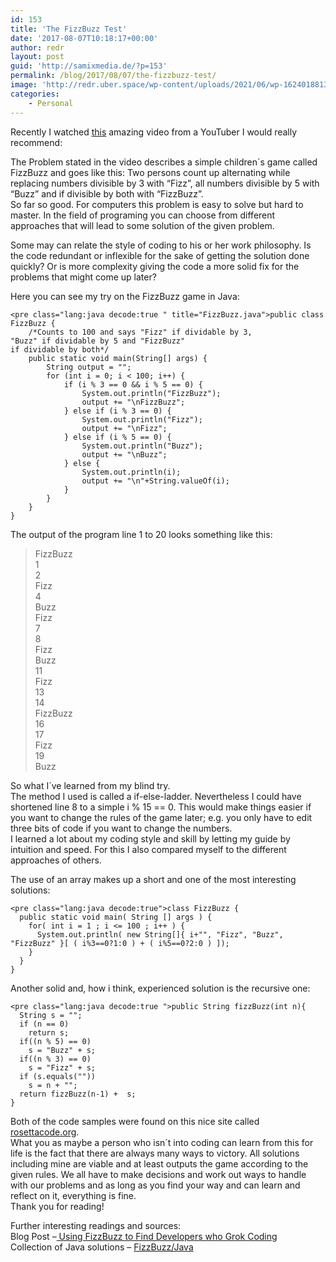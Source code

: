 ```yaml
---
id: 153
title: 'The FizzBuzz Test'
date: '2017-08-07T10:18:17+00:00'
author: redr
layout: post
guid: 'http://samixmedia.de/?p=153'
permalink: /blog/2017/08/07/the-fizzbuzz-test/
image: 'http://redr.uber.space/wp-content/uploads/2021/06/wp-1624018813474-210x158.gif'
categories:
    - Personal
---
```


 Recently I watched [this](https://www.youtube.com/watch?v=QPZ0pIK_wsc) amazing video from a YouTuber I would really recommend:

The Problem stated in the video describes a simple children´s game called FizzBuzz and goes like this: Two persons count up alternating while replacing numbers divisible by 3 with “Fizz”, all numbers divisible by 5 with “Buzz” and if divisible by both with “FizzBuzz”.  
So far so good. For computers this problem is easy to solve but hard to master. In the field of programing you can choose from different approaches that will lead to some solution of the given problem.

Some may can relate the style of coding to his or her work philosophy. Is the code redundant or inflexible for the sake of getting the solution done quickly? Or is more complexity giving the code a more solid fix for the problems that might come up later?

Here you can see my try on the FizzBuzz game in Java:

```
<pre class="lang:java decode:true " title="FizzBuzz.java">public class FizzBuzz {
	/*Counts to 100 and says "Fizz" if dividable by 3, 
"Buzz" if dividable by 5 and "FizzBuzz" 
if dividable by both*/
	public static void main(String[] args) {
		String output = "";
		for (int i = 0; i < 100; i++) {
			if (i % 3 == 0 && i % 5 == 0) {
				System.out.println("FizzBuzz");
				output += "\nFizzBuzz";
			} else if (i % 3 == 0) {
				System.out.println("Fizz");
				output += "\nFizz";
			} else if (i % 5 == 0) {
				System.out.println("Buzz");
				output += "\nBuzz";
			} else {
				System.out.println(i);
				output += "\n"+String.valueOf(i);
			}
		}
	}
}
```

The output of the program line 1 to 20 looks something like this:

> FizzBuzz  
> 1  
> 2  
> Fizz  
> 4  
> Buzz  
> Fizz  
> 7  
> 8  
> Fizz  
> Buzz  
> 11  
> Fizz  
> 13  
> 14  
> FizzBuzz  
> 16  
> 17  
> Fizz  
> 19  
> Buzz

So what I´ve learned from my blind try.  
The method I used is called a if-else-ladder. Nevertheless I could have shortened line 8 to a simple i % 15 == 0. This would make things easier if you want to change the rules of the game later; e.g. you only have to edit three bits of code if you want to change the numbers.  
I learned a lot about my coding style and skill by letting my guide by intuition and speed. For this I also compared myself to the different approaches of others.

The use of an array makes up a short and one of the most interesting solutions:

```
<pre class="lang:java decode:true">class FizzBuzz {
  public static void main( String [] args ) {
    for( int i = 1 ; i <= 100 ; i++ ) {
      System.out.println( new String[]{ i+"", "Fizz", "Buzz", "FizzBuzz" }[ ( i%3==0?1:0 ) + ( i%5==0?2:0 ) ]);
    }
  }
}
```

Another solid and, how i think, experienced solution is the recursive one:

```
<pre class="lang:java decode:true ">public String fizzBuzz(int n){
  String s = "";
  if (n == 0)
    return s;
  if((n % 5) == 0)
    s = "Buzz" + s;
  if((n % 3) == 0)
    s = "Fizz" + s;
  if (s.equals(""))
    s = n + "";   
  return fizzBuzz(n-1) +  s;
}
```

Both of the code samples were found on this nice site called [rosettacode.org](http://rosettacode.org/wiki/FizzBuzz/Java).  
What you as maybe a person who isn´t into coding can learn from this for life is the fact that there are always many ways to victory. All solutions including mine are viable and at least outputs the game according to the given rules. We all have to make decisions and work out ways to handle with our problems and as long as you find your way and can learn and reflect on it, everything is fine.  
Thank you for reading!

Further interesting readings and sources:  
Blog Post –[ Using FizzBuzz to Find Developers who Grok Coding](https://imranontech.com/2007/01/24/using-fizzbuzz-to-find-developers-who-grok-coding/)  
Collection of Java solutions – [FizzBuzz/Java](http://rosettacode.org/wiki/FizzBuzz/Java)